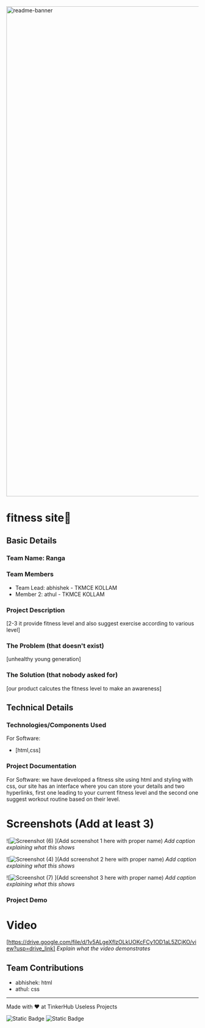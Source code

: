 <img width="1280" alt="readme-banner" src="https://github.com/user-attachments/assets/35332e92-44cb-425b-9dff-27bcf1023c6c">

# fitness site🎯


## Basic Details
### Team Name: Ranga


### Team Members
- Team Lead: abhishek - TKMCE KOLLAM
- Member 2: athul - TKMCE KOLLAM


### Project Description
[2-3 it provide fitness level and also suggest exercise according to various level]

### The Problem (that doesn't exist)
[unhealthy young generation]

### The Solution (that nobody asked for)
[our product calcutes the fitness level to make an awareness]

## Technical Details
### Technologies/Components Used
For Software:
- [html,css]








### Project Documentation
For Software: we have developed a fitness site using html and styling with css, our site has an interface where you can store your details and two hyperlinks, first one leading to your current fitness level and the second one suggest workout routine based on their level.

# Screenshots (Add at least 3)
![![Screenshot (6)](https://github.com/user-attachments/assets/64db087c-529e-476f-b86b-e230ffca14b3)
](Add screenshot 1 here with proper name)
*Add caption explaining what this shows*

![![Screenshot (4)](https://github.com/user-attachments/assets/83f9c004-a3f3-400a-aa6f-31ea0309cf7a)
](Add screenshot 2 here with proper name)
*Add caption explaining what this shows*

![![Screenshot (7)](https://github.com/user-attachments/assets/9db3a745-a4b3-4067-939a-f1636fe7bfc3)
](Add screenshot 3 here with proper name)
*Add caption explaining what this shows*





### Project Demo
# Video
[https://drive.google.com/file/d/1v5ALgeXflzOLkUOKcFCy1OD1aL5ZCjKO/view?usp=drive_link]
*Explain what the video demonstrates*




## Team Contributions
- abhishek: html
- athul: css


---
Made with ❤️ at TinkerHub Useless Projects 

![Static Badge](https://img.shields.io/badge/TinkerHub-24?color=%23000000&link=https%3A%2F%2Fwww.tinkerhub.org%2F)
![Static Badge](https://img.shields.io/badge/UselessProject--24-24?link=https%3A%2F%2Fwww.tinkerhub.org%2Fevents%2FQ2Q1TQKX6Q%2FUseless%2520Projects)



